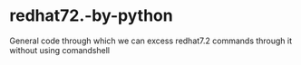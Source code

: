 # redhat72.-by-python
General code through which we can excess redhat7.2 commands through it without using comandshell

